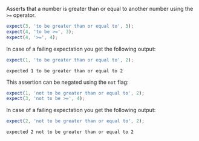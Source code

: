 Asserts that a number is greater than or equal to another number using
the `>=` operator.


```javascript
expect(3, 'to be greater than or equal to', 3);
expect(4, 'to be >=', 3);
expect(4, '>=', 4);
```

In case of a failing expectation you get the following output:

```javascript
expect(1, 'to be greater than or equal to', 2);
```

```output
expected 1 to be greater than or equal to 2
```

This assertion can be negated using the `not` flag:

```javascript
expect(1, 'not to be greater than or equal to', 2);
expect(3, 'not to be >=', 4);
```

In case of a failing expectation you get the following output:

```javascript
expect(2, 'not to be greater than or equal to', 2);
```

```output
expected 2 not to be greater than or equal to 2
```
